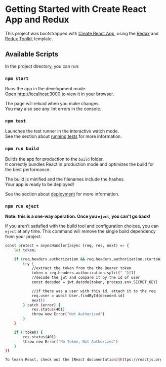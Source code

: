 # Getting Started with Create React App and Redux

This project was bootstrapped with [Create React App](https://github.com/facebook/create-react-app), using the [Redux](https://redux.js.org/) and [Redux Toolkit](https://redux-toolkit.js.org/) template.

## Available Scripts

In the project directory, you can run:

### `npm start`

Runs the app in the development mode.\
Open [http://localhost:3000](http://localhost:3000) to view it in your browser.

The page will reload when you make changes.\
You may also see any lint errors in the console.

### `npm test`

Launches the test runner in the interactive watch mode.\
See the section about [running tests](https://facebook.github.io/create-react-app/docs/running-tests) for more information.

### `npm run build`

Builds the app for production to the `build` folder.\
It correctly bundles React in production mode and optimizes the build for the best performance.

The build is minified and the filenames include the hashes.\
Your app is ready to be deployed!

See the section about [deployment](https://facebook.github.io/create-react-app/docs/deployment) for more information.

### `npm run eject`

**Note: this is a one-way operation. Once you `eject`, you can't go back!**

If you aren't satisfied with the build tool and configuration choices, you can `eject` at any time. This command will remove the single build dependency from your project.

```bash
const protect = asyncHandler(async (req, res, next) => {
    let token;

    if (req.headers.authorization && req.headers.authorization.startsWith("Bearer ")) {
        try {
            //extract the token from the the Bearer token
            token = req.headers.authorization.split(" ")[1]
            //decode the jwt and compare it by the id of user
            const decoded = jwt.decode(token, process.env.SECRET_KEY)

            //if there was a user with this id, attach it to the req
            req.user = await User.findById(decoded.id)
            next()
        } catch (error) {
            res.status(401)
            throw new Error("Not Authorized")
        }
    }

    if (!token) {
        res.status(401)
        throw new Error("No Token, Not Authorized")
    }
})

To learn React, check out the [React documentation](https://reactjs.org/).
```
